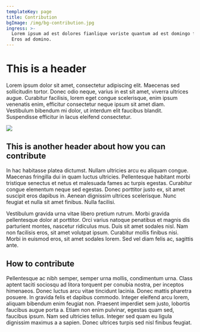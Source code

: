 ```yaml
---
templateKey: page
title: Contribution
bgImage: /img/bg-contribution.jpg
ingress: >-
  Lorem ipsum ad est dolores fianlique voriste quantum ad est domingo florentin.
  Eros ad domino.
---
```

# This is a header

Lorem ipsum dolor sit amet, consectetur adipiscing elit. Maecenas sed sollicitudin tortor. Donec odio neque, varius in est sit amet, viverra ultrices augue. Curabitur facilisis, lorem eget congue scelerisque, enim ipsum venenatis enim, efficitur consectetur neque ipsum sit amet diam. Vestibulum bibendum mi dolor, ut interdum elit faucibus blandit. Suspendisse efficitur in lacus eleifend consectetur.

![](/img/bild-22.jpg)

## This is another header about how you can contribute

In hac habitasse platea dictumst. Nullam ultricies arcu eu aliquam congue. Maecenas fringilla dui in quam luctus ultricies. Pellentesque habitant morbi tristique senectus et netus et malesuada fames ac turpis egestas. Curabitur congue elementum neque sed egestas. Donec porttitor justo ex, sit amet suscipit eros dapibus in. Aenean dignissim ultrices scelerisque. Nunc feugiat et nulla sit amet finibus. Nulla facilisi.

Vestibulum gravida urna vitae libero pretium rutrum. Morbi gravida pellentesque dolor at porttitor. Orci varius natoque penatibus et magnis dis parturient montes, nascetur ridiculus mus. Duis sit amet sodales nisl. Nam non facilisis eros, sit amet volutpat ipsum. Curabitur mollis finibus nisi. Morbi in euismod eros, sit amet sodales lorem. Sed vel diam felis ac, sagittis ante.

## How to contribute

Pellentesque ac nibh semper, semper urna mollis, condimentum urna. Class aptent taciti sociosqu ad litora torquent per conubia nostra, per inceptos himenaeos. Donec luctus arcu vitae tincidunt lacinia. Donec mattis pharetra posuere. In gravida felis et dapibus commodo. Integer eleifend arcu lorem, aliquam bibendum enim feugiat non. Praesent imperdiet sem justo, lobortis faucibus augue porta a. Etiam non enim pulvinar, egestas quam sed, faucibus ipsum. Nam sed ultricies tellus. Integer sed quam eu ligula dignissim maximus a a sapien. Donec ultrices turpis sed nisl finibus feugiat.
